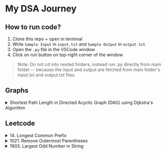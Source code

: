 # My DSA Journey

## How to run code?

1. Clone this repo + open in terminal
2. Write `Sample Input` in `input.txt` and `Sample Output` in `output.txt`
3. Open the `.py` file in the VSCode window
4. Click on run button on top-right corner of the window

> Note: Do not cd into nested folders, instead run .py directly from main folder -- because the input and output are fetched from main folder's input.txt and output.txt files.

## Graphs

<details>
<summary>Shortest Path Length in Directed Acyclic Graph (DAG) using Dijkstra's Algorithm </summary>

-   Uses topological sorting
-   Linear time complexity, O(V + E)
-   Links: [Youtube](https://www.youtube.com/watch?v=TXkDpqjDMHA), [Code](./graphs/shortest-path-length-dag.py)

<details><summary>Sample Input</summary>

```
A B 3
A C 6
B C 4
B D 4
B E 11
C D 8
C G 11
D E -4
D F 5
D G 2
E H 9
F H 1
G H 2
```

</details>
<details> <summary>Sample Output</summary>

```
11
```

</details>

</details>

## Leetcode

<details>
<summary>14. Longest Common Prefix</summary>

-   We just need to find 2 strings -- lexicographically smallest and lexicographically largest
-   Then, we only need to find common between these 2 strings -- that will be the common prefix for all strings
-   Time complexity: O(n) (array traversal) + O(m) (finding prefix), where n is the total number of strings and m is the maximum length of the string among all the strings in the list
-   Links: [Leetcode](https://leetcode.com/problems/longest-common-prefix/description/), [Code](/leetcode/0014.py)

</details>

<details>
<summary>1021. Remove Outermost Parentheses</summary>

-   Simple string iteration
-   Linear time complexity, O(n) where n is the length of input string
-   Links: [Leetcode](https://leetcode.com/problems/remove-outermost-parentheses/), [Code](/leetcode/1021.py)

</details>

<details>
<summary>1903. Largest Odd Number in String
</summary>

-   Simple string iteration
-   Linear time complexity, O(n) where n is the length of input string
-   Links: [Leetcode](https://leetcode.com/problems/largest-odd-number-in-string/description/), [Code](/leetcode/1903.py)

</details>

